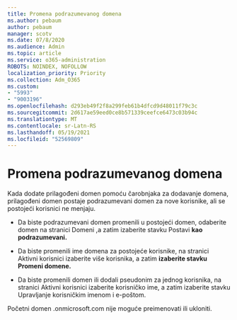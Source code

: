 ```yaml
---
title: Promena podrazumevanog domena
ms.author: pebaum
author: pebaum
manager: scotv
ms.date: 07/8/2020
ms.audience: Admin
ms.topic: article
ms.service: o365-administration
ROBOTS: NOINDEX, NOFOLLOW
localization_priority: Priority
ms.collection: Adm_O365
ms.custom:
- "5993"
- "9003196"
ms.openlocfilehash: d293eb49f2f8a299feb61b4dfcd9d48011f79c3c
ms.sourcegitcommit: 2d617ae59eed0ce8b571339ceefce6473c03b94c
ms.translationtype: MT
ms.contentlocale: sr-Latn-RS
ms.lasthandoff: 05/19/2021
ms.locfileid: "52569809"
---
```

# <a name="change-default-domain"></a>Promena podrazumevanog domena

Kada dodate prilagođeni [](https://admin.microsoft.com/Adminportal#/Domains/Wizard)domen pomoću čarobnjaka za dodavanje domena, prilagođeni domen postaje podrazumevani domen za nove korisnike, ali se postojeći korisnici ne menjaju.

- Da biste podrazumevani domen promenili u postojeći domen, odaberite domen na stranici Domeni [,](https://admin.microsoft.com/Adminportal/Home#/Domains)a zatim izaberite stavku Postavi **kao podrazumevani.**

- Da biste promenili ime domena [](https://admin.microsoft.com/Adminportal/Home#/users) za postojeće korisnike, na stranici Aktivni korisnici izaberite više korisnika, a zatim **izaberite stavku Promeni domene.**

- Da biste promenili domen ili dodali pseudonim za jednog korisnika, na stranici Aktivni korisnici izaberite korisničko ime, a zatim izaberite stavku Upravljanje korisničkim imenom i [](https://admin.microsoft.com/Adminportal/Home#/users) e-poštom. 

Početni domen .onmicrosoft.com nije moguće preimenovati ili ukloniti.